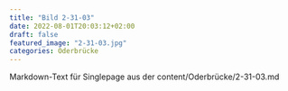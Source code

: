 ```yaml
---
title: "Bild 2-31-03"
date: 2022-08-01T20:03:12+02:00
draft: false
featured_image: "2-31-03.jpg"
categories: Oderbrücke
---
```



Markdown-Text für Singlepage aus der content/Oderbrücke/2-31-03.md